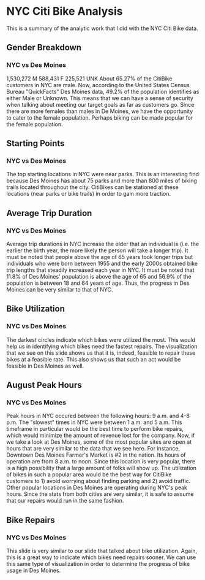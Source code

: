 # NYC Citi Bike Analysis 
This is a summary of the analytic work that I did with the NYC Citi Bike data.

## Gender Breakdown
### NYC vs Des Moines
1,530,272 M
588,431 F
225,521 UNK
About 65.27% of the CitiBike customers in NYC are male. Now, according to the United States Census Bureau "QuickFacts" Des Moines data, 49.2% of the population identifies as either Male or Unknown. This means that we can have a sense of security when talking about meeting our target goals as far as customers go. Since there are more females than males in De Moines, we have the opportunity to cater to the female population. Perhaps biking can be made popular for the female population.

## Starting Points
### NYC vs Des Moines
The top starting locations in NYC were near parks. This is an interesting find because Des Moines has about 75 parks and more than 800 miles of biking trails located throughout the city. CitiBikes can be stationed at these locations (near parks or bike trails) in order to gain more traction.

## Average Trip Duration
### NYC vs Des Moines
Average trip durations in NYC increase the older that an individual is (i.e. the earlier the birth year, the more likely the person will take a longer trip). It must be noted that people above the age of 65 years took longer trips but individuals who were born between 1955 and the early 2000s obtained bike trip lengths that steadily increased each year in NYC. It must be noted that 11.8% of Des Moines' population is above the age of 65 and 56.9% of the population is between 18 and 64 years of age. Thus, the progress in Des Moines can be very similar to that of NYC.

## Bike Utilization
### NYC vs Des Moines
The darkest circles indicate which bikes were utilized the most. This would help us in identifying which bikes need the fastest repairs. The visualization that we see on this slide shows us that it is, indeed, feasible to repair these bikes at a feasible rate. This also shows us that such an act would be feasible in Des Moines as well.

## August Peak Hours
### NYC vs Des Moines
Peak hours in NYC occured between the following hours: 9 a.m. and 4-8 p.m. The "slowest" times in NYC were between 1 a.m. and 5 a.m. This timeframe in particular would be the best time to perform bike repairs, which would minimize the amount of revenue lost for the company. Now, if we take a look at Des Moines, some of the most popular sites are open at hours that are very similar to the data that we see here. For instance, Downtown Des Moines Farmer's Market is #2 in the nation. Its hours of operation are from 8 a.m. to noon. Since this location is very popular, there is a high possibility that a large amount of folks will show up. The utilization of bikes in such a popular area would be the best way for CitiBike customers to 1) avoid worrying about finding parking and 2) avoid traffic. Other popular locations in Des Moines are operating during NYC's peak hours. Since the stats from both cities are very similar, it is safe to assume that our repairs would run in the same fashion.

## Bike Repairs
### NYC vs Des Moines
This slide is very similar to our slide that talked about bike utilization. Again, this is a great way to indicate which bikes need repairs sooner. We can use this same type of visualization in order to determine the progress of bike usage in Des Moines.